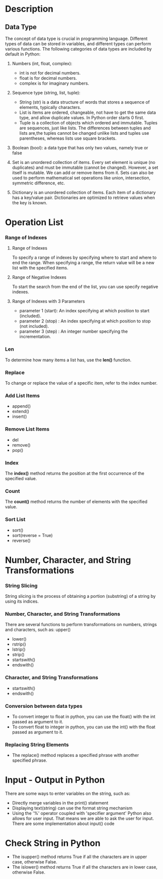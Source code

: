 # Description

## **Data Type**

The concept of data type is crucial in programming language.
Different types of data can be stored in variables, and different types can perform various functions.
The following categories of data types are included by default in Python:

1. Numbers (int, float, complex):

   -	int is not for decimal numbers.
   -	float is for decimal numbers.
   - complex is for imaginary numbers.

2. Sequence type (string, list, tuple):

    - String (str) is  a data structure of words that stores a sequence of elements, typically characters.
    - List  is items are ordered, changeable, not have to get the same data type, and allow duplicate values. In Python order starts 0 first.
    - Tuple is a collection of objects which ordered and immutable. Tuples are sequences, just like lists. The differences between tuples and lists are,the tuples cannot     be changed unlike lists and tuples use parentheses, whereas lists use square brackets.

3. Boolean (bool): a data type that has only two values, namely true or false

4. Set is an unordered collection of items. Every set element is unique (no duplicates) and must be immutable (cannot be changed).
   However, a set itself is mutable. We can add or remove items from it.
   Sets can also be used to perform mathematical set operations like union, intersection, symmetric difference, etc.

5. Dictionary is an unordered collection of items. Each item of a dictionary has a key/value pair.
   Dictionaries are optimized to retrieve values when the key is known.

# Operation List

### **Range of Indexes**
1. Range of Indexes
   
   To specify a range of indexes by specifying where to start and where to end the range. When specifying a range, the return value will be a new list with the specified items.

2. Range of Negative Indexes

   To start the search from the end of the list, you can use specify negative indexes.

3. Range of Indexes with 3 Parameters
   - parameter 1 (start): An index specifying at which position to start (included).
   - parameter 2 (stop) : An index specifying at which position to stop (not included).
   - parameter 3 (step) : An integer number specifying the incrementation.

### **Len**

   To determine how many items a list has, use the **len()** function.

### **Replace**
To change or replace the value of a specific item, refer to the index number.

### **Add List Items**
- append()
- extend()
- insert()

### **Remove List Items**
- del
- remove()
- pop()

### **Index**
The **index()** method returns the position at the first occurrence of the specified value.

### **Count**
The **count()** method returns the number of elements with the specified value.

### **Sort List**
- sort()
- sort(reverse = True)
- reverse()

# Number, Character, and String Transformations

### **String Slicing**
String slicing is the process of obtaining a portion (substring) of a string by using its indices.

### **Number, Character, and String Transformations**
There are several functions to perform transformations on numbers, strings and characters, such as:
upper()
- lower()
- rstrip()
- lstrip()
- strip()
- startswith()
- endswith()

### **Character, and String Transformations**
- startswith()
- endswith()

### **Conversion between data types**
- To convert integer to float in python, you can use the float() with the int passed as argument to it.
- To convert float to integer in python, you can use the int() with the float passed as argument to it.

### **Replacing String Elements**
- The replace() method replaces a specified phrase with another specified phrase.

# Input - Output in Python
There are some ways to enter variables on the string, such as:
- Directly merge variables in the print() statement
- Displaying text(string) can use the format string mechanism
- Using the '%' operator coupled with 'specifier argument' 
Python also allows for user input. That means we are able to ask the user for input. 
There are some implementation about input() code

# Check String in Python
- The isupper() method returns True if all the characters are in upper case, otherwise False.
- The islower() method returns True if all the characters are in lower case, otherwise False.


